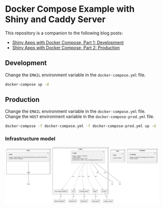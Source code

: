 # Docker Compose Example with Shiny and Caddy Server

This repository is a companion to the following blog posts:

- [Shiny Apps with Docker Compose, Part 1: Development](https://hosting.analythium.io/shiny-apps-with-docker-compose-part-1-development/)
- [Shiny Apps with Docker Compose, Part 2: Production](https://hosting.analythium.io/shiny-apps-with-docker-compose-part-2-production/)

## Development

Change the `EMAIL` environment variable in the `docker-compose.yml` file.

```bash
docker-compose up -d
```

## Production

Change the `EMAIL` environment variable in the `docker-compose.yml` file.
Change the `HOST` environment variable in the `docker-compose-prod.yml` file.

```bash
docker-compose -f docker-compose.yml -f docker-compose-prod.yml up -d
```


### Infrastructure model

![Infrastructure model](.infragenie/infrastructure_model.png)